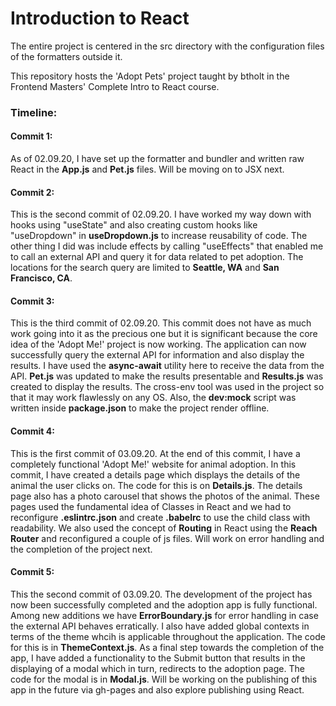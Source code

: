 # Introduction to React

The entire project is centered in the src directory with the configuration files of the formatters outside it.

This repository hosts the 'Adopt Pets' project taught by btholt in the Frontend Masters' Complete Intro to React course.

### Timeline:

#### Commit 1:

As of 02.09.20, I have set up the formatter and bundler and written raw React in the <b>App.js</b> and <b>Pet.js</b> files. Will be moving on to JSX next.

#### Commit 2:

This is the second commit of 02.09.20. I have worked my way down with hooks using "useState" and also creating custom hooks like "useDropdown" in <b>useDropdown.js</b> to increase reusability of code. The other thing I did was include effects by calling "useEffects" that enabled me to call an external API and query it for data related to pet adoption. The locations for the search query are limited to <b>Seattle, WA</b> and <b>San Francisco, CA</b>.

#### Commit 3:

This is the third commit of 02.09.20. This commit does not have as much work going into it as the precious one but it is significant because the core idea of the 'Adopt Me!' project is now working. The application can now successfully query the external API for information and also display the results. I have used the <b>async-await</b> utility here to receive the data from the API. <b>Pet.js</b> was updated to make the results presentable and <b>Results.js</b> was created to display the results. The cross-env tool was used in the project so that it may work flawlessly on any OS. Also, the <b>dev:mock</b> script was written inside <b>package.json</b> to make the project render offline.

#### Commit 4:

This is the first commit of 03.09.20. At the end of this commit, I have a completely functional 'Adopt Me!' website for animal adoption. In this commit, I have created a details page which displays the details of the animal the user clicks on. The code for this is on <b>Details.js</b>. The details page also has a photo carousel that shows the photos of the animal. These pages used the fundamental idea of Classes in React and we had to reconfigure <b>.eslintrc.json</b> and create <b>.babelrc</b> to use the child class with readability. We also used the concept of <b>Routing</b> in React using the <b>Reach Router</b> and reconfigured a couple of js files. Will work on error handling and the completion of the project next.

#### Commit 5:

This the second commit of 03.09.20. The development of the project has now been successfully completed and the adoption app is fully functional. Among new additions we have <b>ErrorBoundary.js</b> for error handling in case the external API behaves erratically. I also have added global contexts in terms of the theme whcih is applicable throughout the application. The code for this is in <b>ThemeContext.js</b>. As a final step towards the completion of the app, I have added a functionality to the Submit button that results in the displaying of a modal which in turn, redirects to the adoption page. The code for the modal is in <b>Modal.js</b>. Will be working on the publishing of this app in the future via gh-pages and also explore publishing using React.
